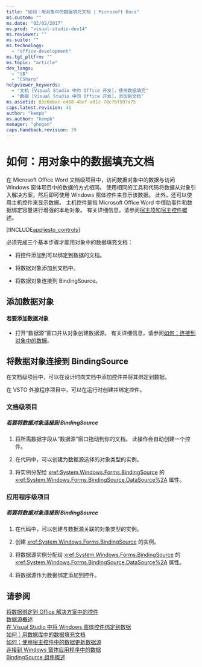 ```yaml
---
title: "如何：用对象中的数据填充文档 | Microsoft Docs"
ms.custom: ""
ms.date: "02/02/2017"
ms.prod: "visual-studio-dev14"
ms.reviewer: ""
ms.suite: ""
ms.technology: 
  - "office-development"
ms.tgt_pltfrm: ""
ms.topic: "article"
dev_langs: 
  - "VB"
  - "CSharp"
helpviewer_keywords: 
  - "文档 [Visual Studio 中的 Office 开发]，使用数据填充"
  - "数据 [Visual Studio 中的 Office 开发]，添加到文档"
ms.assetid: 83e6ebac-e468-4bef-a91c-78c7bf597a75
caps.latest.revision: 41
author: "kempb"
ms.author: "kempb"
manager: "ghogen"
caps.handback.revision: 39
---
```

# 如何：用对象中的数据填充文档
  在 Microsoft Office Word 文档级项目中，访问数据对象中的数据与访问 Windows 窗体项目中的数据的方式相同。 使用相同的工具和代码将数据从对象引入解决方案，然后即可使用 Windows 窗体控件来显示该数据。 此外，还可以使用主机控件来显示数据。 主机控件是指 Microsoft Office Word 中借助事件和数据绑定容量进行增强的本地对象。 有关详细信息，请参阅[宿主项和宿主控件概述](../vsto/host-items-and-host-controls-overview.md)。  
  
 [!INCLUDE[appliesto_controls](../vsto/includes/appliesto-controls-md.md)]  
  
 必须完成三个基本步骤才能用对象中的数据填充文档：  
  
-   将控件添加到可以绑定到数据的文档。  
  
-   将数据对象添加到文档中。  
  
-   将数据对象连接到 BindingSource。  
  
## 添加数据对象  
  
#### 若要添加数据对象  
  
-   打开“数据源”窗口并从对象创建数据源。 有关详细信息，请参阅[如何：连接到对象中的数据](../Topic/How%20to:%20Connect%20to%20Data%20in%20Objects.md)。  
  
## 将数据对象连接到 BindingSource  
 在文档级项目中，可以在设计时向文档中添加控件并将其绑定到数据。  
  
 在 VSTO 外接程序项目中，可以在运行时创建并绑定控件。  
  
### 文档级项目  
  
##### 若要将数据对象连接到 BindingSource  
  
1.  将所需数据字段从“数据源”窗口拖动到你的文档。 此操作会自动创建一个控件。  
  
2.  在代码中，可以创建为数据源选择的对象类型的实例。  
  
3.  将实例分配给 <xref:System.Windows.Forms.BindingSource> 的 <xref:System.Windows.Forms.BindingSource.DataSource%2A> 属性。  
  
### 应用程序级项目  
  
##### 若要将数据对象连接到 BindingSource  
  
1.  在代码中，可以创建与数据源关联的对象类型的实例。  
  
2.  创建 <xref:System.Windows.Forms.BindingSource> 的实例。  
  
3.  将数据源实例分配给 <xref:System.Windows.Forms.BindingSource> 的 <xref:System.Windows.Forms.BindingSource.DataSource%2A> 属性。  
  
4.  将数据源作为数据绑定添加到控件。  
  
## 请参阅  
 [将数据绑定到 Office 解决方案中的控件](../vsto/binding-data-to-controls-in-office-solutions.md)   
 [数据源概述](../data-tools/add-new-data-sources.md)   
 [在 Visual Studio 中将 Windows 窗体控件绑定到数据](../Topic/Binding%20Windows%20Forms%20controls%20to%20data%20in%20Visual%20Studio.md)   
 [如何：用数据库中的数据填充文档](../vsto/how-to-populate-documents-with-data-from-a-database.md)   
 [如何：使用宿主控件中的数据更新数据源](../vsto/how-to-update-a-data-source-with-data-from-a-host-control.md)   
 [连接到 Windows 窗体应用程序中的数据](/visual-studio/data-tools/connecting-to-data-in-windows-forms-applications)   
 [BindingSource 组件概述](../Topic/BindingSource%20Component%20Overview.md)  
  
  